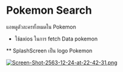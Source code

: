 # Pokemon Search
  แอพดูตัวละครทั้งหมดใน Pokemon
* ใช้axios ในการ fetch Data pokemon

** SplashScreen เป็น logo Pokemon

[![Screen-Shot-2563-12-24-at-22-42-31.png](https://i.postimg.cc/6qkyNJ9Q/Screen-Shot-2563-12-24-at-22-42-31.png)](https://postimg.cc/7JNxgRJv)
